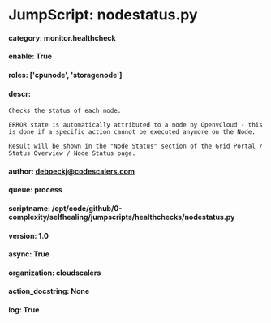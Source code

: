 
# JumpScript: nodestatus.py
        
#### category: monitor.healthcheck
#### enable: True
#### roles: ['cpunode', 'storagenode']
#### descr: 
```
Checks the status of each node.

ERROR state is automatically attributed to a node by OpenvCloud - this is done if a specific action cannot be executed anymore on the Node.

Result will be shown in the "Node Status" section of the Grid Portal / Status Overview / Node Status page.

```
#### author: deboeckj@codescalers.com
#### queue: process
#### scriptname: /opt/code/github/0-complexity/selfhealing/jumpscripts/healthchecks/nodestatus.py
#### version: 1.0
#### async: True
#### organization: cloudscalers
#### action_docstring: None
#### log: True